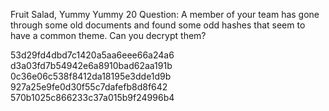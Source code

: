 Fruit Salad, Yummy Yummy
20
Question: A member of your team has gone through some old documents and found some odd hashes that seem to have a common theme. Can you decrypt them?

53d29fd4dbd7c1420a5aa6eee66a24a6 d3a03fd7b54942e6a8910bad62aa191b 0c36e06c538f8412da18195e3dde1d9b 927a25e9fe0d30f55c7dafefb8d8f642 570b1025c866233c37a015b9f24996b4